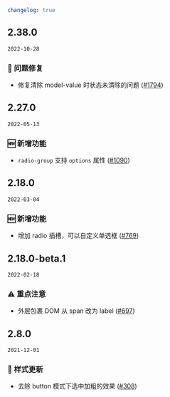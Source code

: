 ```yaml
changelog: true
```

## 2.38.0

`2022-10-28`

### 🐛 问题修复

- 修复清除 model-value 时状态未清除的问题 ([#1794](https://github.com/arco-design/arco-design-vue/pull/1794))


## 2.27.0

`2022-05-13`

### 🆕 新增功能

- `radio-group` 支持 `options` 属性 ([#1090](https://github.com/arco-design/arco-design-vue/pull/1090))


## 2.18.0

`2022-03-04`

### 🆕 新增功能

- 增加 radio 插槽，可以自定义单选框 ([#769](https://github.com/arco-design/arco-design-vue/pull/769))


## 2.18.0-beta.1

`2022-02-18`

### ⚠️ 重点注意

- 外层包裹 DOM 从 span 改为 label ([#697](https://github.com/arco-design/arco-design-vue/pull/697))


## 2.8.0

`2021-12-01`

### 💅 样式更新

- 去除 button 模式下选中加粗的效果 ([#308](https://github.com/arco-design/arco-design-vue/pull/308))


